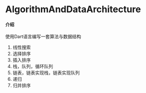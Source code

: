 # AlgorithmAndDataArchitecture

#### 介绍
使用Dart语言编写一套算法与数据结构
1. 线性搜索
2. 选择排序
3. 插入排序
4. 栈，队列，循环队列
5. 链表，链表实现栈，链表实现队列
6. 递归
7. 归并排序

